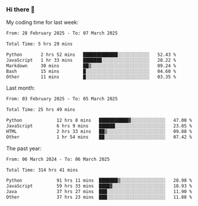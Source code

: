 ### Hi there 👋

My coding time for last week:

<!--START_SECTION:week-->

```txt
From: 28 February 2025 - To: 07 March 2025

Total Time: 5 hrs 29 mins

Python       2 hrs 52 mins   █████████████░░░░░░░░░░░░   52.43 %
JavaScript   1 hr 33 mins    ███████░░░░░░░░░░░░░░░░░░   28.22 %
Markdown     30 mins         ██▒░░░░░░░░░░░░░░░░░░░░░░   09.24 %
Bash         15 mins         █░░░░░░░░░░░░░░░░░░░░░░░░   04.60 %
Other        11 mins         █░░░░░░░░░░░░░░░░░░░░░░░░   03.35 %
```

<!--END_SECTION:week-->

Last month:

<!--START_SECTION:month-->

```txt
From: 03 February 2025 - To: 05 March 2025

Total Time: 25 hrs 49 mins

Python             12 hrs 8 mins   ███████████▓░░░░░░░░░░░░░   47.00 %
JavaScript         6 hrs 9 mins    ██████░░░░░░░░░░░░░░░░░░░   23.85 %
HTML               2 hrs 33 mins   ██▒░░░░░░░░░░░░░░░░░░░░░░   09.88 %
Other              1 hr 54 mins    ██░░░░░░░░░░░░░░░░░░░░░░░   07.42 %
```

<!--END_SECTION:month-->

The past year:

<!--START_SECTION:year-->

```txt
From: 06 March 2024 - To: 06 March 2025

Total Time: 314 hrs 41 mins

Python             91 hrs 11 mins  ███████▒░░░░░░░░░░░░░░░░░   28.98 %
JavaScript         59 hrs 33 mins  ████▓░░░░░░░░░░░░░░░░░░░░   18.93 %
Java               37 hrs 27 mins  ███░░░░░░░░░░░░░░░░░░░░░░   11.90 %
Other              37 hrs 23 mins  ███░░░░░░░░░░░░░░░░░░░░░░   11.88 %
```

<!--END_SECTION:year-->

